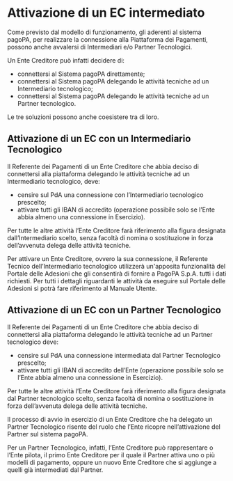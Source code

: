 Attivazione di un EC intermediato
=================================

Come previsto dal modello di funzionamento, gli aderenti al sistema pagoPA, per realizzare la connessione alla Piattaforma dei Pagamenti, possono anche avvalersi di Intermediari e/o Partner Tecnologici.

Un Ente Creditore può infatti decidere di:

* connettersi al Sistema pagoPA direttamente;
* connettersi al Sistema pagoPA delegando le attività tecniche ad un Intermediario tecnologico;
* connettersi al Sistema pagoPA delegando le attività tecniche ad un Partner tecnologico.

Le tre soluzioni possono anche coesistere tra di loro.

## Attivazione di un EC con un Intermediario Tecnologico

Il Referente dei Pagamenti di un Ente Creditore che abbia deciso di connettersi alla piattaforma delegando le attività tecniche ad un Intermediario tecnologico, deve:

* censire sul PdA una connessione con l’Intermediario tecnologico prescelto;
* attivare tutti gli IBAN di accredito (operazione possibile solo se l’Ente abbia almeno una connessione in Esercizio).

Per tutte le altre attività l’Ente Creditore farà riferimento alla figura designata dall’Intermediario scelto, senza facoltà di nomina o sostituzione in forza dell’avvenuta delega delle attività tecniche.

Per attivare un Ente Creditore, ovvero la sua connessione, il Referente Tecnico dell’Intermediario tecnologico utilizzerà un'apposita funzionalità del Portale delle Adesioni che gli consentirà di fornire a PagoPA S.p.A. tutti i dati richiesti. Per tutti i dettagli riguardanti le attività da eseguire sul Portale delle Adesioni si potrà fare riferimento al Manuale Utente.

## Attivazione di un EC con un Partner Tecnologico

Il Referente dei Pagamenti di un Ente Creditore che abbia deciso di connettersi alla piattaforma delegando le attività tecniche ad un Partner tecnologico deve:

* censire sul PdA una connessione intermediata dal Partner Tecnologico prescelto;
* attivare tutti gli IBAN di accredito dell’Ente (operazione possibile solo se l’Ente abbia almeno una connessione in Esercizio).

Per tutte le altre attività l’Ente Creditore farà riferimento alla figura designata dal Partner tecnologico scelto, senza facoltà di nomina o sostituzione in forza dell’avvenuta delega delle attività tecniche.

Il processo di avvio in esercizio di un Ente Creditore che ha delegato un Partner Tecnologico risente del ruolo che l’Ente ricopre nell’attivazione del Partner sul sistema pagoPA.

Per un Partner Tecnologico, infatti, l’Ente Creditore può rappresentare o l’Ente pilota, il primo Ente Creditore per il quale il Partner attiva uno o più modelli di pagamento, oppure un nuovo Ente Creditore che si aggiunge a quelli già intermediati dal Partner.

